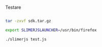 Testare

```bash

tar -zxvf sdk.tar.gz

export SLIMERJSLAUNCHER=/usr/bin/firefox

./slimerjs test.js
```
